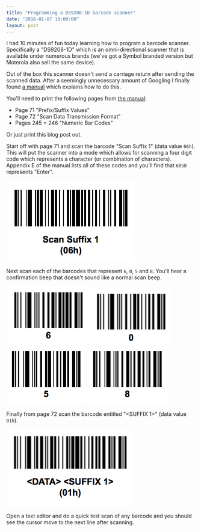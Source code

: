 ```yaml
---
title: "Programming a DS9208-1D barcode scanner"
date: "2016-01-07 18:00:00"
layout: post
---
```


I had 10 minutes of fun today learning how to program a barcode scanner. Specifically a "DS9208-1D" which is an omni-directional scanner that is available under numerous brands (we've got a Symbol branded version but Moterola also sell the same device).

Out of the box this scanner doesn't send a carriage return after sending the scanned data. After a seemingly unnecessary amount of Googling I finally found [a manual](https://atgsupportcentral.motorolasolutions.com/content/emb/docs/manuals/16262603b.pdf) which explains how to do this.

You'll need to print the following pages from [the manual](https://atgsupportcentral.motorolasolutions.com/content/emb/docs/manuals/16262603b.pdf):

* Page 71 "Prefix/Suffix Values"
* Page 72 "Scan Data Transmission Format"
* Pages 245 + 246 "Numeric Bar Codes"

Or just print this blog post out.

Start off with page 71 and scan the barcode "Scan Suffix 1" (data value `06h`). This will put the scanner into a mode which allows for scanning a four digit code which represents a character (or combination of characters).
Appendix E of the manual lists all of these codes and you'll find that `6058` represents "Enter".

![/images/barcode/barcode-scan-suffix-1.png](/images/barcode/barcode-scan-suffix-1.png)

Next scan each of the barcodes that represent `6`, `0`, `5` and `8`. You'll hear a confirmation beep that doesn't sound like a normal scan beep.

![/images/barcode/barcode-scan-suffix-1.png](/images/barcode/6.png)
![/images/barcode/barcode-scan-suffix-1.png](/images/barcode/0.png)
![/images/barcode/barcode-scan-suffix-1.png](/images/barcode/5.png)
![/images/barcode/barcode-scan-suffix-1.png](/images/barcode/8.png)

Finally from page 72 scan the barcode entitled "<DATA><SUFFIX 1>" (data value `01h`).

![/images/barcode/barcode-scan-suffix-1.png](/images/barcode/data-suffix-1.png)

Open a text editor and do a quick test scan of any barcode and you should see the cursor move to the next line after scanning.
